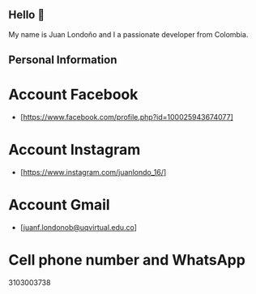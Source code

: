 ## Hello 👋

My name is Juan Londoño and I a passionate developer from Colombia.

## Personal Information

# Account Facebook
* [https://www.facebook.com/profile.php?id=100025943674077]
# Account Instagram
* [https://www.instagram.com/juanlondo_16/]
# Account Gmail
* [juanf.londonob@uqvirtual.edu.co]
# Cell phone number and WhatsApp
3103003738

